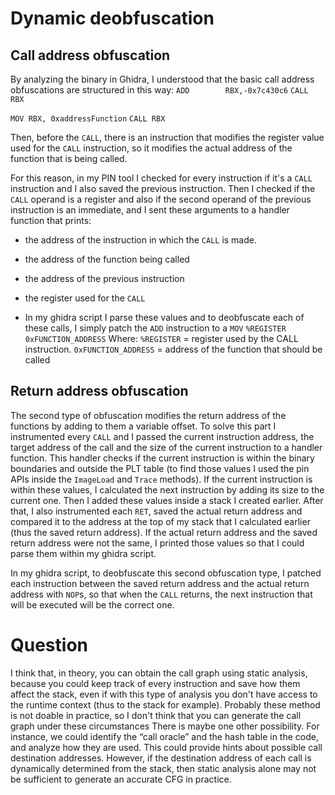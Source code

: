 # Dynamic deobfuscation
## Call address obfuscation
By analyzing the binary in Ghidra, I understood that the basic call address obfuscations are structured in this way:
`ADD        RBX,-0x7c430c6`
`CALL       RBX`

`MOV RBX, 0xaddressFunction`
`CALL RBX`

Then, before the `CALL`, there is an instruction that modifies the register value used for the `CALL` instruction, so it modifies the actual address of the function that is being called.

For this reason, in my PIN tool I checked for every instruction if it's a `CALL` instruction  and I also saved the previous instruction.
Then I checked if the `CALL` operand is a register and also if the second operand of the previous instruction is an immediate, and I sent these arguments to a handler function that prints:
- the address of the instruction in which the `CALL` is made.
- the address of the function being called
- the address of the previous instruction
- the register used for the `CALL`

- In my ghidra script I parse these values and to deobfuscate each of these calls, I simply patch the `ADD` instruction to a `MOV` `%REGISTER 0xFUNCTION_ADDRESS`
Where:
`%REGISTER` = register used by the CALL instruction.
`0xFUNCTION_ADDRESS` = address of the function that should be called

## Return address obfuscation
The second type of obfuscation modifies the return address of the functions by adding to them a variable offset.
To solve this part I instrumented every `CALL` and I passed the current instruction address, the target address of the call and the size of the current instruction to a handler function. This handler checks if the current instruction is within the binary boundaries and outside the PLT table (to find those values I used the pin APIs inside the `ImageLoad` and `Trace` methods).
If the current instruction is within these values, I calculated the next instruction by adding its size to the current one. Then I added these values inside a stack I created earlier.
After that, I also instrumented each `RET`, saved the actual return address and compared it to the address at the top of my stack that I calculated earlier (thus the saved return address). If the actual return address and the saved return address were not the same, I printed those values so that I could parse them within my ghidra script.

In my ghidra script, to deobfuscate this second obfuscation type, I patched each instruction between the saved return address and the actual return address with `NOP`s, so that when the `CALL` returns, the next instruction that will be executed will be the correct one.


# Question
I think that, in theory, you can obtain the call graph using static analysis, because you could keep track of every instruction and save how them affect the stack, even if  with this type of analysis you don't have access to the runtime context (thus to the stack for example).
Probably these method is not doable in practice, so I don't think that you can generate the call graph under these circumstances
There is maybe one other possibility. For instance, we could identify the “call oracle” and the hash table in the code, and analyze how they are used. This could provide hints about possible call destination addresses.
However, if the destination address of each call is dynamically determined from the stack, then static analysis alone may not be sufficient to generate an accurate CFG in practice.